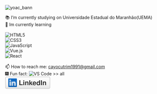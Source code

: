 

![yoac_bann](https://user-images.githubusercontent.com/78568298/110035198-1cc18b80-7d1a-11eb-9fce-9bbed382229d.jpeg)<br/>

 📚 I’m currently studying on Universidade Estadual do Maranhão(UEMA)<br/>
 🎯 Im currently learning <br/>
 <br/>
![HTML5](https://img.shields.io/badge/-HTML5-%23E44D27?style=flat-square&logo=html5&logoColor=ffffff)<br/>
![CSS3](https://img.shields.io/badge/-CSS3-%231572B6?style=flat-square&logo=css3)<br/>
![JavaScript](https://img.shields.io/badge/-JavaScript-%23F7DF1C?style=flat-square&logo=javascript&logoColor=000000&labelColor=%23F7DF1C&color=%23FFCE5A)<br/>
![Vue.js](https://img.shields.io/badge/-Vue.js-%232c3e50?style=flat-square&logo=Vue.js)<br/>
![React](https://img.shields.io/badge/-React-%23282C34?style=flat-square&logo=react)<br/>
<br/>
 📫 How to reach me: cayocutrim1991@gmail.com<br/>
 🎆 Fun fact: ![VS Code](https://img.shields.io/badge/-VSCode-%23007ACC?style=flat-square&logo=visual-studio-code) >> all <br/>
<a href="https://www.linkedin.com/in/cayo-cutrim-8239a4205/"><img src="linkedin.svg" alt="LinkedIn"></a><br/>
